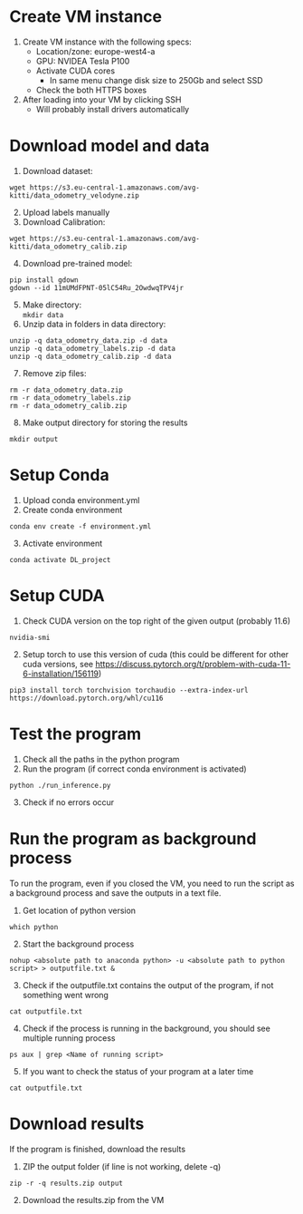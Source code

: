 # Create VM instance

1. Create VM instance with the following specs:
   - Location/zone: europe-west4-a
   - GPU: NVIDEA Tesla P100
   - Activate CUDA cores
     - In same menu change disk size to 250Gb and select SSD
   - Check the both HTTPS boxes
2. After loading into your VM by clicking SSH
    - Will probably install drivers automatically

# Download model and data
1. Download dataset:
```
wget https://s3.eu-central-1.amazonaws.com/avg-kitti/data_odometry_velodyne.zip
```
2. Upload labels manually
3. Download Calibration:
```
wget https://s3.eu-central-1.amazonaws.com/avg-kitti/data_odometry_calib.zip
```
4. Download pre-trained model:
```
pip install gdown
gdown --id 11mUMdFPNT-05lC54Ru_2OwdwqTPV4jr
```
5. Make directory:\
```mkdir data```
6. Unzip data in folders in data directory: 
```
unzip -q data_odometry_data.zip -d data
unzip -q data_odometry_labels.zip -d data
unzip -q data_odometry_calib.zip -d data
```
7. Remove zip files:
```
rm -r data_odometry_data.zip
rm -r data_odometry_labels.zip
rm -r data_odometry_calib.zip
```
8. Make output directory for storing the results
```
mkdir output
```

# Setup Conda
1. Upload conda environment.yml
2. Create conda environment
```
conda env create -f environment.yml
```
3. Activate environment
```
conda activate DL_project
```

# Setup CUDA
1. Check CUDA version on the top right of the given output (probably 11.6)
```
nvidia-smi
```
2. Setup torch to use this version of cuda (this could be different for other cuda versions, see https://discuss.pytorch.org/t/problem-with-cuda-11-6-installation/156119)
```
pip3 install torch torchvision torchaudio --extra-index-url https://download.pytorch.org/whl/cu116
```

# Test the program
1. Check all the paths in the python program
2. Run the program (if correct conda environment is activated)
```
python ./run_inference.py
```
3. Check if no errors occur

# Run the program as background process
To run the program, even if you closed the VM, you need to run the script as a background process and save the outputs in a text file.
1. Get location of python version
```commandline
which python
```
2. Start the background process
```commandline
nohup <absolute path to anaconda python> -u <absolute path to python script> > outputfile.txt &
```
3. Check if the outputfile.txt contains the output of the program, if not something went wrong
```commandline
cat outputfile.txt
```
4. Check if the process is running in the background, you should see multiple running process
```commandline
ps aux | grep <Name of running script>
```
5. If you want to check the status of your program at a later time
```commandline
cat outputfile.txt
```

# Download results
If the program is finished, download the results
1. ZIP the output folder (if line is not working, delete -q)
```commandline
zip -r -q results.zip output
```
2. Download the results.zip from the VM
